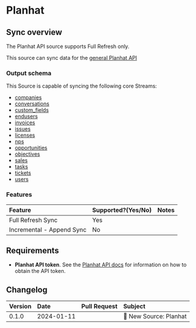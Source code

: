# Planhat

## Sync overview

The Planhat API source supports Full Refresh only.

This source can sync data for the [general Planhat API](https://docs.planhat.com/#**planhat_models**ß)

### Output schema

This Source is capable of syncing the following core Streams:

- [companies](https://docs.planhat.com/#companies)
- [conversations](https://docs.planhat.com/#conversations)
- [custom_fields](https://docs.planhat.com/#custom_fields)
- [endusers](https://docs.planhat.com/#endusers)
- [invoices](https://docs.planhat.com/#invoices)
- [issues](https://docs.planhat.com/#issues)
- [licenses](https://docs.planhat.com/#licenses)
- [nps](https://docs.planhat.com/#nps)
- [opportunities](https://docs.planhat.com/#opportunities)
- [objectives](https://docs.planhat.com/#objectives)
- [sales](https://docs.planhat.com/#sales)
- [tasks](https://docs.planhat.com/#tasks)
- [tickets](https://docs.planhat.com/#tickets)
- [users](https://docs.planhat.com/#users)

### Features

| Feature                   | Supported?\(Yes/No\) | Notes |
| :------------------------ | :------------------- | :---- |
| Full Refresh Sync         | Yes                  |       |
| Incremental - Append Sync | No                   |       |

## Requirements

- **Planhat API token**. See the [Planhat API docs](https://docs.planhat.com/#authentication) for information on how to obtain the API token.

## Changelog

| Version | Date       | Pull Request | Subject               |
| :------ | :--------- | :----------- | :-------------------- |
| 0.1.0   | 2024-01-11 | []()         | 🎉 New Source: Planhat |
